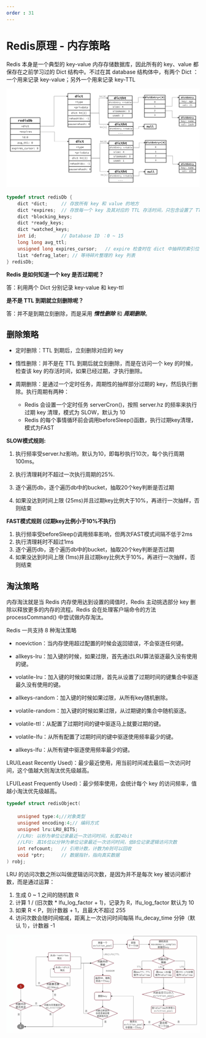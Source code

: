 ```yaml
---
order : 31
---
```


# Redis原理 - 内存策略

Redis 本身是一个典型的 key-value 内存存储数据库，因此所有的 key、value 都保存在之前学习过的 Dict 结构中。不过在其 database 结构体中，有两个 Dict ：一个用来记录 key-value；另外一个用来记录 key-TTL

![](../../../../assets/redis-memery-strategy/2023-06-22-17-58-07.png)


```c
typedef struct redisDb {
    dict *dict;     // 存放所有 key 和 value 的地方
    dict *expires;  // 存放每一个 key 及其对应的 TTL 存活时间，只包含设置了 TTL 的 key
    dict *blocking_keys;   
    dict *ready_keys;
    dict *watched_keys;
    int id;         // Database ID ：0 ~ 15
    long long avg_ttl;  
    unsigned long expires_cursor;   // expire 检查时在 dict 中抽样的索引位置
    list *defrag_later; // 等待碎片整理的 key 列表
} redisDb;
```

**Redis 是如何知道一个 key 是否过期呢？**

答：利用两个 Dict 分别记录 key-value 和 key-ttl 

**是不是 TTL 到期就立刻删除呢？**

答：并不是到期立刻删除，而是采用 ***惰性删除*** 和 ***周期删除***。

## 删除策略



- 定时删除：TTL 到期后，立刻删除对应的 key

- 惰性删除：并不是在 TTL 到期后就立刻删除，而是在访问一个 key 的时候，检查该 key 的存活时间，如果已经过期，才执行删除。

- 周期删除：是通过一个定时任务，周期性的抽样部分过期的 key，然后执行删除。执行周期有两种：
    - Redis 会设置一个定时任务 serverCron()，按照 server.hz 的频率来执行过期 key 清理，模式为 SLOW，默认为 10
    - Redis 的每个事情循环前会调用beforeSleep()函数，执行过期key清理，模式为FAST

**SLOW模式规则:**

1. 执行频率受server.hz影响，默认为10，即每秒执行10次，每个执行周期100ms。
2. 执行清理耗时不超过一次执行周期的25%.

3. 逐个遍历db，逐个遍历db中的bucket，抽取20个key判断是否过期
4. 如果没达到时间上限 (25ms)并且过期key比例大于10%，再进行一次抽样，否则结束

**FAST模式规则 (过期key比例小于10%不执行)**
1. 执行频率受beforeSleep()调用频率影响，但两次FAST模式间隔不低于2ms
2. 执行清理耗时不超过1ms
3. 逐个遍历db，逐个遍历db中的bucket，抽取20个key判断是否过期
4. 如果没达到时间上限 (1ms)并且过期key比例大于10%，再进行一次抽样，否则结束

## 淘汰策略

内存淘汰就是当 Redis 内存使用达到设置的阈值时，Redis 主动挑选部分 key 删除以释放更多的内存的流程。Redis 会在处理客户端命令的方法 processCommand() 中尝试做内存淘汰。

Redis 一共支持 8 种淘汰策略

- noeviction：当内存使用超过配置的时候会返回错误，不会驱逐任何键。

- allkeys-lru：加入键的时候，如果过限，首先通过LRU算法驱逐最久没有使用的键。

- volatile-lru：加入键的时候如果过限，首先从设置了过期时间的键集合中驱逐最久没有使用的键。

- allkeys-random：加入键的时候如果过限，从所有key随机删除。

- volatile-random：加入键的时候如果过限，从过期键的集合中随机驱逐。

- volatile-ttl：从配置了过期时间的键中驱逐马上就要过期的键。

- volatile-lfu：从所有配置了过期时间的键中驱逐使用频率最少的键。

- allkeys-lfu：从所有键中驱逐使用频率最少的键。

LRU(Least Recently Used)：最少最近使用，用当前时间减去最后一次访问时间，这个值越大则淘汰优先级越高。

LFU(Least Frequently Used)：最少频率使用，会统计每个 key 的访问频率，值越小淘汰优先级越高。

```c
typedef struct redisObject(

    unsigned type:4;//对象类型
    unsigned encoding:4;// 编码方式
    unsigned lru:LRU_BITS;
    //LRU: 以秒为单位记录最近一次访问时间，长度24bit
    //LFU: 高16位以分钟为单位记录最近一次访问时间，低8位记录逻辑访问次数
    int refcount;   // 引用计数，计数为0则可以回收
    void *ptr;      // 数据指针，指向真实数据
) robj;
```

LRU 的访问次数之所以叫做逻辑访问次数，是因为并不是每次 key 被访问都计数，而是通过运算：

1. 生成 0 ~ 1 之间的随机数 R
2. 计算 1 / (旧次数 * lfu_log_factor + 1)，记录为 R，lfu_log_factor 默认为 10
3. 如果 R < P，则计数器 + 1，且最大不超过 255
4. 访问次数会随时间缩减，距离上一次访问时间每隔 lfu_decay_time 分钟（默认 1），计数器 -1

![](../../../../assets/redis-memery-strategy/2023-06-22-18-41-05.png)